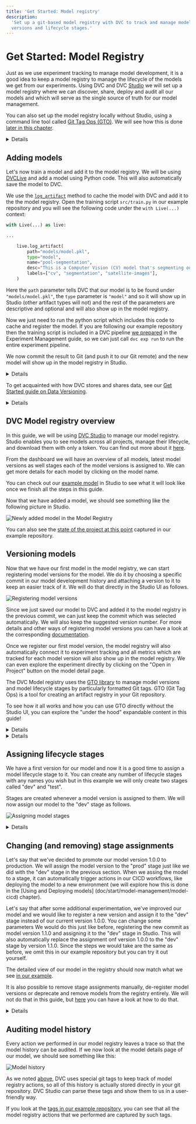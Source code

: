 ```yaml
---
title: 'Get Started: Model registry'
description:
  'Set up a git-based model registry with DVC to track and manage models, their
  versions and lifecycle stages.'
---
```


# Get Started: Model Registry

Just as we use experiment tracking to manage model development, it is a good
idea to keep a <abbr>model registry</abbr> to manage the lifecycle of the models
we get from our experiments. Using DVC and DVC [Studio](/doc/studio) we will set
up a model registry where we can discover, share, deploy and audit all our
models and which will serve as the single source of truth for our model
management.

You can also set up the model registry locally without Studio, using a command
line tool called [Git Tag Ops (GTO)](<(/doc/gto)>). We will see how this is done
[later in this chapter](#GTO-tip).

<details id="follow-along-instructions">

#### 💡 Expand to see how to set things up to follow along with the guide

You can fork our
[example repository](https://github.com/iterative/example-get-started-experiments)
and follow the
[installation steps](https://github.com/iterative/example-get-started-experiments#installation)
to set it up locally. To perform the model registry actions in this guide, sign
up to Studio, connect Studio to your Git Repository and add the forked project
using
[this guide](/doc/studio/user-guide/experiments/create-a-project#connect-to-a-git-repository-and-add-a-project).

</details>

## Adding models

Let's now train a model and add it to the model registry. We will be using
[DVCLive](/doc/dvclive) and add a model using Python code. This will also
automatically save the model to DVC.

We use the [`log_artifact`](/doc/dvclive/live/log_artifact) method to
<abbr>cache</abbr> the model with DVC and add it to the the model registry. Open
the training script `src/train.py` in our example repository and you will see
the following code under the `with Live(...)` context:

```python
with Live(...) as live:

...

    live.log_artifact(
        path="models/model.pkl",
        type="model",
        name="pool-segmentation",
        desc="This is a Computer Vision (CV) model that's segmenting out swimming pools from satellite images.",
        labels=["cv", "segmentation", "satellite-images"],
    )
```

Here the `path` parameter tells DVC that our model is to be found under
`"models/model.pkl"`, the `type` parameter is `"model"` and so it will show up
in Studio (other artifact types will not) and the rest of the
parameters are descriptive and optional and will also show up in the model
registry.

Now we just need to run the python script which includes this code to cache and
register the model. If you are following our example repository then the
training script is included in a DVC pipeline
[we prepared](/doc/start/experiments/experiment-pipelines) in the Experiment
Management guide, so we can just call `dvc exp run` to run the entire experiment
pipeline.

We now commit the result to Git (and push it to our Git remote) and the new
model will show up in the model registry in Studio.

<details id="push-click-to-see-how-artifacts-are-registered">

#### 💡 Expand to see how adding models to the registry works under the hood

When we call the `log_artifact()` method, DVC takes all the information we
provided in the call and edits the `dvc.yaml` file which will now contain the
following lines:

```yaml
artifacts:
  pool-segmentation:
    path: models/model.pkl
    type: model
    desc:
      This is a Computer Vision (CV) model that's segmenting out swimming pools
      from satellite images.
    labels:
      - cv
      - segmentation
      - satellite-images
```

When you push the resulting file to your Git remote it is parsed by Studio and
it then shows all model artifacts from your `dvc.yaml` files in the model
registry.

</details>

To get acquainted with how DVC stores and shares data, see our
[Get Started guide on Data Versioning](/doc/start/data-management/data-versioning).

<details id="push-click-to-see-other-ways-to-add-models">

#### 💡 Expand to see other ways to add models

The other two options are to use the Studio's graphical user interface to add
models interactively or to manually edit `dvc.yaml` files to add information
about model artifacts. To get more details on the ways to add models have a look
at the
[Model registry documentation](/doc/studio/user-guide/model-registry/add-a-model).

</details>

## DVC Model registry overview

In this guide, we will be using [DVC Studio](https://studio.iterative.ai) to
manage our model registry. Studio enables you to see models across all projects,
manage their lifecycle, and download them with only a token. You can find out
more about it [here](/doc/studio).

From the dashboard we will have an overview of all models, latest model versions
as well stages each of the model versions is assigned to. We can get more
details for each model by clicking on the model name.

You can check out our
[example model](https://studio.iterative.ai/team/Iterative/models/b3P4bcYIrGYdzyjqzsf9Xw==/pool-segmentation/v0.1.0)
in Studio to see what it will look like once we finish all
the steps in this guide.

Now that we have added a model, we should see something like the following
picture in Studio.

![Newly added model in the Model Registry](/img/mr-newly-added-model.png)

You can also see the
[state of the project at this point](https://github.com/iterative/example-get-started-experiments/releases/tag/2-dvc-pipeline)
captured in our example repository.

## Versioning models

Now that we have our first model in the model registry, we can start registering
model versions for the model. We do it by choosing a specific commit in our
model development history and attaching a version to it to keep an easier track
of it. We will do that directly in the Studio UI as follows.

![Registering model versions](/img/mr-register-model-version.gif)

Since we just saved our model to DVC and added it to the model registry in the
previous commit, we can just keep the commit which was selected automatically.
We will also keep the suggested version number. For more details and other ways
of registering model versions you can have a look at the corresponding
[documentation](/doc/studio/user-guide/model-registry/register-version).

Once we register our first model version, the model registry will also
automatically connect it to experiment tracking and all metrics which are
tracked for each model version will also show up in the model registry. We can
even explore the experiment directly by clicking on the "Open in Project" button
on the model detail page.

<admon type="tip" id="GTO-tip">

The DVC Model registry uses the [GTO library](/doc/gto) to manage model versions
and model lifecycle stages by particularly formatted Git tags. GTO (Git Tag Ops)
is a tool for creating an artifact registry in your Git repository.

To see how it all works and how you can use GTO directly without the Studio UI,
you can explore the "under the hood" expandable content in this guide!

</admon>

<details id="under-the-hood-model-registry">

#### 💡 Expand to see how the model registry works under the hood

When you register model versions, assign or remove stages or deprecate models,
GTO assign [particularly formatted](/doc/gto/user-guide#git-tags-format) git
[tags](https://git-scm.com/book/en/v2/Git-Basics-Tagging) to selected commits
and these are then parsed by the model registry to keep track of the model
lifecycle history.

This means that all the metadata used by the model registry is actually stored
in your git repo!

It also allows you to use GTO directly instead of the Studio UI to manage your
model lifecycle. That can be useful for example if you want to trigger certain
model registry actions programmatically. You can learn more about the details of
GTO in its [documentation](/docs/gto).

</details>

<details>

#### 💡 Expand to see how registering models works under the hood

Registering the model version as we just did using DVC Studio is equivalent to
the following GTO command

```
gto register pool-segmentation [ref] --version v1.0.0
```

Here, `[ref]` is the git reference/hash we selected from the menu in Studio.

For more details you can have a look at the
[gto register command reference](doc/gto/command-reference/register).

</details>

## Assigning lifecycle stages

We have a first version for our model and now it is a good time to assign a
model lifecycle stage to it. You can create any number of lifecycle stages with
any names you wish but in this example we will only create two stages called
"dev" and "test".

Stages are created whenever a model version is assigned to them. We will now
assign our model to the "dev" stage as follows.

![Assigning model stages](/img/mr-assign-model-stage.gif)

<details id="under-the-hood-assigning-model-stages">

#### 💡 Expand to see how assigning model stages works under the hood

Assigning the "dev" stage to the model as we just did using DVC Studio is
equivalent to the following GTO command

```
gto assign pool-segmentation --version v1.0.0 --stage dev
```

For more details you can have a look at the
[gto assign command reference](doc/gto/command-reference/assign).

</details>

## Changing (and removing) stage assignments

Let's say that we've decided to promote our model version 1.0.0 to production.
We will assign the model version to the "prod" stage just like we did with the
"dev" stage in the previous section. When we assing the model to a stage, it can
automatically trigger actions in our CICD workflows, like deploying the model to
a new environment (we will explore how this is done in the [Using and Deploying
models] (doc/start/model-management/model-cicd) chapter).

Let's say that after some additional experimentation, we've improved our model
and we would like to register a new version and assign it to the "dev" stage
instead of our current version 1.0.0. You can change some parameters We would do
this just like before, registering the new commit as model version 1.1.0 and
assigning it to the "dev" stage in Studio. This will also automatically replace
the assignment onf version 1.0.0 to the "dev" stage by version 1.1.0. Since the
steps we would take are the same as before, we omit this in our example
repository but you can try it out yourself.

The detailed view of our model in the registry should now match what we see
[in our example](<(https://studio.iterative.ai/team/Iterative/models/b3P4bcYIrGYdzyjqzsf9Xw==/pool-segmentation/v0.1.0)>).

It is also possible to remove stage assignments manually, de-register model
versions or deprecate and remove models from the registry entirely. We will not
do that in this guide, but
[here](user-guide/model-registry/remove-a-model-or-its-details) you can have a
look at how to do that.

<details id="under-the-hood-removing-stages">

#### 💡 Expand to see how removing model stages works under the hood

Whenever we un-assign stages, de-register model versions and deprecate models,
Studio uses the GTO library under the hood. It is also possible to use GTO
manually to perform these actions. To see how, have a look at the
[gto deprecate command reference](doc/gto/command-reference/deprecate).

</details>

## Auditing model history

Every action we performed in our model registry leaves a trace so that the model
history can be audited. If we now look at the model details page of our model,
we should see something like this:

![Model history](/img/mr-model-history.png)

As we noted [above](/docs/start/model-management/model-registry#GTO-tip), DVC
uses special git tags to keep track of model registry actions, so all of this
history is actually stored directly in your git repository. DVC Studio can parse
these tags and show them to us in a user-friendly way.

If you look at the
[tags in our example repository](https://github.com/iterative/example-get-started-experiments/tags),
you can see that all the model registry actions that we performed are captured
by such tags.
